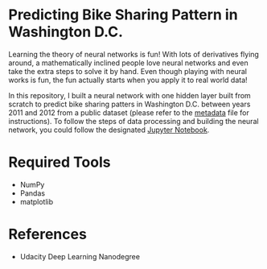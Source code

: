 # Predicting Bike Sharing Pattern in Washington D.C.

Learning the theory of neural networks is fun! With lots of derivatives flying around, a mathematically inclined people love neural networks and even take the extra steps to solve it by hand. Even though playing with neural works is fun, the fun actually starts when you apply it to real world data! 

In this repository, I built a neural network with one hidden layer built from scratch to predict bike sharing patters in Washington D.C. between years 2011 and 2012 from a public dataset (please refer to the [metadata](https://github.com/robaltan/predicting_bike_sharing_patterns/blob/main/Bike-Sharing-Dataset/Readme.txt) file for instructions). To follow the steps of data processing and building the neural network, you could follow the designated [Jupyter Notebook](https://github.com/robaltan/predicting_bike_sharing_patterns/blob/main/neural_network_walkthrough.ipynb).

# Required Tools
* NumPy
* Pandas
* matplotlib

# References
* Udacity Deep Learning Nanodegree
